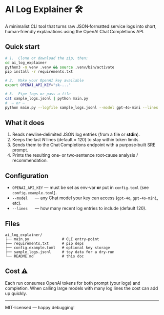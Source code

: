 # AI Log Explainer 🛠️

A minimalist CLI tool that turns raw JSON‑formatted service logs into short, human‑friendly explanations using the OpenAI Chat Completions API.

## Quick start

```bash
# 1.  Clone or download the zip, then:
cd ai_log_explainer
python3 -m venv .venv && source .venv/bin/activate
pip install -r requirements.txt

# 2.  Make your OpenAI key available
export OPENAI_API_KEY="sk‑..."

# 3.  Pipe logs or pass a file
cat sample_logs.jsonl | python main.py
#  – or –
python main.py --logfile sample_logs.jsonl --model gpt-4o-mini --lines 150
```

## What it does
1. Reads newline‑delimited JSON log entries (from a file or **stdin**).
2. Keeps the last *N* lines (default = 120) to stay within token limits.
3. Sends them to the Chat Completions endpoint with a purpose‑built
   SRE prompt.
4. Prints the resulting one‑ or two‑sentence root‑cause analysis /
   recommendation.

## Configuration

* `OPENAI_API_KEY` — must be set as env‑var **or** put in `config.toml`
  (see `config.example.toml`).
* `--model`      — any Chat model your key can access (`gpt-4o`, `gpt-4o-mini`, etc).
* `--lines`      — how many recent log entries to include (default 120).

## Files

```
ai_log_explainer/
├── main.py               # CLI entry‑point
├── requirements.txt      # pip deps
├── config.example.toml   # optional key storage
├── sample_logs.jsonl     # toy data for a dry‑run
└── README.md             # this doc
```

## Cost ⚠️
Each run consumes OpenAI tokens for both prompt (your logs) and
completion. When calling large models with many log lines the cost
can add up quickly.

---
MIT‑licensed — happy debugging!
